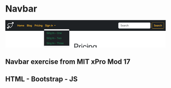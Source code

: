 # Navbar

<img src="Navbar.jpg" width="auto">
                           
## Navbar exercise from MIT xPro Mod 17
## HTML - Bootstrap - JS
